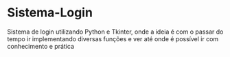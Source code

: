 # Sistema-Login
Sistema de login utilizando Python e Tkinter, onde a ideia é com o passar do tempo ir implementando diversas funções e ver até onde é possível ir com conhecimento e prática
